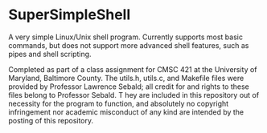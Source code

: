 # SuperSimpleShell

A very simple Linux/Unix shell program. Currently supports most basic commands,
but does not support more advanced shell features, such as pipes and shell scripting.

Completed as part of a class assignment for CMSC 421 at the University of Maryland,
Baltimore County. The utils.h, utils.c, and Makefile files were provided by Professor
Lawrence Sebald; all credit for and rights to these files belong to Professor Sebald. T
hey are included in this repository out of necessity for the program to function, and 
absolutely no copyright infringement nor academic misconduct of any kind are intended 
by the posting of this repository.
